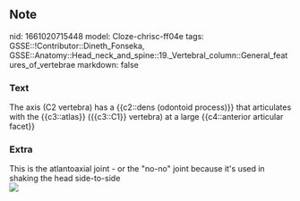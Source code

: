 ## Note
nid: 1661020715448
model: Cloze-chrisc-ff04e
tags: GSSE::!Contributor::Dineth_Fonseka, GSSE::Anatomy::Head_neck_and_spine::19._Vertebral_column::General_features_of_vertebrae
markdown: false

### Text
The axis (C2 vertebra) has a {{c2::dens (odontoid process)}} that articulates with the {{c3::atlas}} ({{c3::C1}} vertebra) at a large {{c4::anterior articular facet}}

### Extra
<div>
  This is the atlantoaxial joint - or the "no-no" joint because
  it's used in shaking the head side-to-side
</div><img src=
"paste-d3a742ab43824329af98132e90bf5723727b6039.png">
